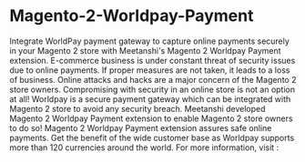 # Magento-2-Worldpay-Payment
Integrate WorldPay payment gateway to capture online payments securely in your Magento 2 store with Meetanshi's Magento 2 Worldpay Payment extension.  E-commerce business is under constant threat of security issues due to online payments. If proper measures are not taken, it leads to a loss of business. Online attacks and hacks are a major concern of the Magento 2 store owners. Compromising with security in an online store is not an option at all!  Worldpay is a secure payment gateway which can be integrated with Magento 2 store to avoid any security breach. Meetanshi developed Magento 2 Worldpay Payment extension to enable Magento 2 store owners to do so!  Magento 2 Worldpay Payment extension assures safe online payments. Get the benefit of the wide customer base as Worldpay supports more than 120 currencies around the world.  For more information, visit :
